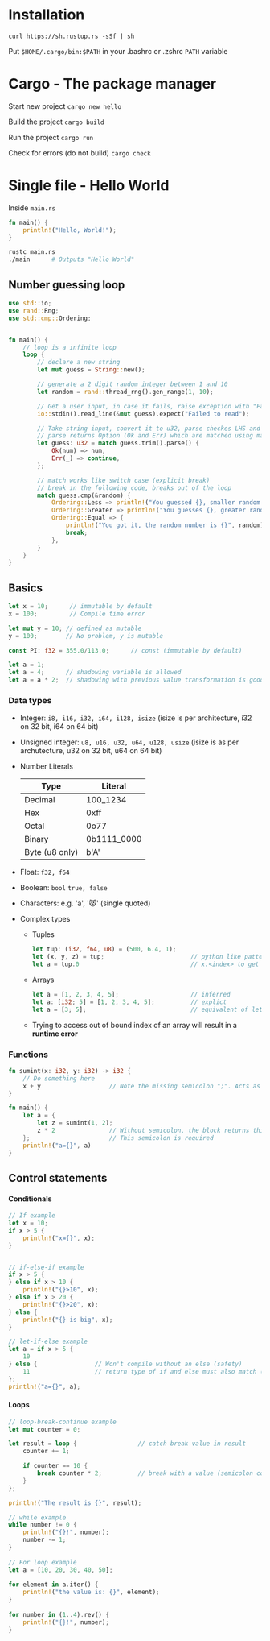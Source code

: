 # Installation
`curl https://sh.rustup.rs -sSf | sh`

Put `$HOME/.cargo/bin:$PATH` in your .bashrc or .zshrc `PATH` variable

# Cargo - The package manager
Start new project
`cargo new hello`

Build the project
`cargo build`

Run the project
`cargo run`

Check for errors (do not build)
`cargo check`

# Single file - Hello World
Inside `main.rs`
```rust
fn main() {
    println!("Hello, World!");
}
```
```bash
rustc main.rs
./main      # Outputs "Hello World"
```

## Number guessing loop
```rust
use std::io;
use rand::Rng;
use std::cmp::Ordering;


fn main() {
    // loop is a infinite loop
    loop {
        // declare a new string
        let mut guess = String::new();

        // generate a 2 digit random integer between 1 and 10
        let random = rand::thread_rng().gen_range(1, 10);

        // Get a user input, in case it fails, raise exception with "Failed to read"
        io::stdin().read_line(&mut guess).expect("Failed to read");

        // Take string input, convert it to u32, parse checkes LHS and converts accordingly
        // parse returns Option (Ok and Err) which are matched using match
        let guess: u32 = match guess.trim().parse() {
            Ok(num) => num,
            Err(_) => continue,
        };

        // match works like switch case (explicit break)
        // break in the following code, breaks out of the loop
        match guess.cmp(&random) {
            Ordering::Less => println!("You guessed {}, smaller random is {}", guess, random),
            Ordering::Greater => println!("You guesses {}, greater random is {}", guess, random),
            Ordering::Equal => {
                println!("You got it, the random number is {}", random);
                break;
            },
        }
    }
}
```

## Basics
```rust
let x = 10;      // immutable by default
x = 100;         // Compile time error

let mut y = 10; // defined as mutable
y = 100;        // No problem, y is mutable

const PI: f32 = 355.0/113.0;      // const (immutable by default)

let a = 1;
let a = 4;      // shadowing variable is allowed
let a = a * 2;  // shadowing with previous value transformation is good too
```

### Data types
- Integer: `i8, i16, i32, i64, i128, isize` (isize is per architecture, i32 on 32 bit, i64 on 64 bit)
- Unsigned integer: `u8, u16, u32, u64, u128, usize` (isize is as per archutecture, u32 on 32 bit, u64 on 64 bit)
- Number Literals

    | Type           |    Literal    |
    |----------------|---------------|
    | Decimal        |   100_1234    |
    | Hex            |   0xff        |
    | Octal          |   0o77        |
    | Binary         |   0b1111_0000 |
    | Byte (u8 only) |   b'A'        |

- Float: `f32, f64`
- Boolean: `bool` `true, false`
- Characters: e.g. 'a', '😻' (single quoted)

- Complex types
    - Tuples
    
        ```rust
        let tup: (i32, f64, u8) = (500, 6.4, 1);
        let (x, y, z) = tup;                        // python like pattern match
        let a = tup.0                               // x.<index> to get elements
        ```
    - Arrays

        ```rust
        let a = [1, 2, 3, 4, 5];                    // inferred
        let a: [i32; 5] = [1, 2, 3, 4, 5];          // explict
        let a = [3; 5];                             // equivalent of let a = [3, 3, 3, 3, 3]
        ```
    - Trying to access out of bound index of an array will result in a **runtime error**

### Functions
```rust
fn sumint(x: i32, y: i32) -> i32 {
    // Do something here
    x + y                   // Note the missing semicolon ";". Acts as a return statement
}

fn main() {
    let a = {
        let z = sumint(1, 2);
        z * 2               // Without semicolon, the block returns this to `a`
    };                      // This semicolon is required
    println!("a={}", a)
}
```

## Control statements

#### Conditionals
```rust
// If example
let x = 10;
if x > 5 {
    println!("x={}", x);
}


// if-else-if example
if x > 5 {
} else if x > 10 {
    println!("{}>10", x);
} else if x > 20 {
    println!("{}>20", x);
} else {
    println!("{} is big", x);
}

// let-if-else example
let a = if x > 5 {
    10
} else {                // Won't compile without an else (safety)
    11                  // return type of if and else must also match (safety)
};
println!("a={}", a);
```

#### Loops

```rust
// loop-break-continue example 
let mut counter = 0;

let result = loop {                 // catch break value in result
    counter += 1;

    if counter == 10 {
        break counter * 2;          // break with a value (semicolon comes back with break)
    }
};

println!("The result is {}", result);

// while example
while number != 0 {
    println!("{}!", number);
    number -= 1;
}
    
// For loop example
let a = [10, 20, 30, 40, 50];
    
for element in a.iter() {
    println!("the value is: {}", element);
}
    
for number in (1..4).rev() {
    println!("{}!", number);
}
```
